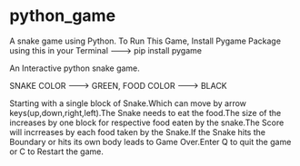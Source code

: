 # python_game
A snake game using Python.
 To Run This Game, Install Pygame Package using this in your Terminal ---> pip install pygame
 

An Interactive python snake game.

SNAKE COLOR --->  GREEN, 
FOOD COLOR --->  BLACK



Starting with a single block of Snake.Which can move by arrow keys(up,down,right,left).The Snake needs to eat the food.The size of the increases by one block for respective food eaten by the snake.The Score will incrreases by each food taken by the Snake.If the Snake hits the Boundary or hits its own body leads to Game Over.Enter Q to quit the game or C to Restart the game.
